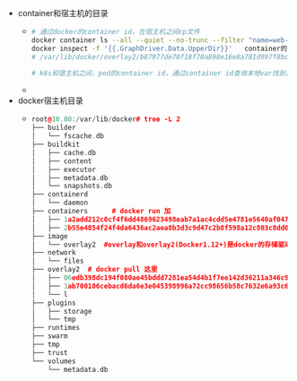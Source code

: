 - container和宿主机的目录
	- ```bash
	  # 通过docker的container id，在宿主机之间cp文件
	  docker container ls --all --quiet --no-trunc --filter "name=web-server-10"
	  docker inspect -f '{{.GraphDriver.Data.UpperDir}}'   container的id
	  # /var/lib/docker/overlay2/b87977de70f18f70a898e16e8a781d997f8bc54b320e5b9f7051386a5234d4e6/diff 可将文件copy到此处，在container
	  
	  # k8s和宿主机之间，pod的container id，通过container id查询本地var找到，再cp，同上
	  
	  ```
	-
- docker宿主机目录
	- ```cpp
	  root@10.80:/var/lib/docker# tree -L 2
	  ├── builder
	  │   └── fscache.db
	  ├── buildkit
	  │   ├── cache.db
	  │   ├── content
	  │   ├── executor
	  │   ├── metadata.db
	  │   └── snapshots.db
	  ├── containerd
	  │   └── daemon
	  ├── containers      # docker run 加
	  │   ├── 1a2add212c0cf4f6dd4869623498eab7a1ac4cdd5e4781e5640af047b417ef54
	  │   ├── 2b55e4854f24f4da6436ac2aea8b3d3c9d47c2b8f598a12c803c8dd05b0aab5f
	  ├── image
	  │   └── overlay2  #overlay和overlay2(Docker1.12+)是docker的存储驱动
	  ├── network
	  │   └── files
	  ├── overlay2  # docker pull 这里
	  │   ├── 06edb398dc194f080ae45bddd7281ea54d4b1f7ee142d36211a346c94a89753e
	  │   ├── 1ab700106cebacd6da6e3e045398996a72cc98656b58c7632e6a93c6b76195e3
	  │   └── l
	  ├── plugins
	  │   ├── storage
	  │   └── tmp
	  ├── runtimes
	  ├── swarm
	  ├── tmp
	  ├── trust
	  └── volumes
	      └── metadata.db
	  ```
